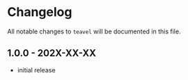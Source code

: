 # Changelog

All notable changes to `teavel` will be documented in this file.

## 1.0.0 - 202X-XX-XX

- initial release
